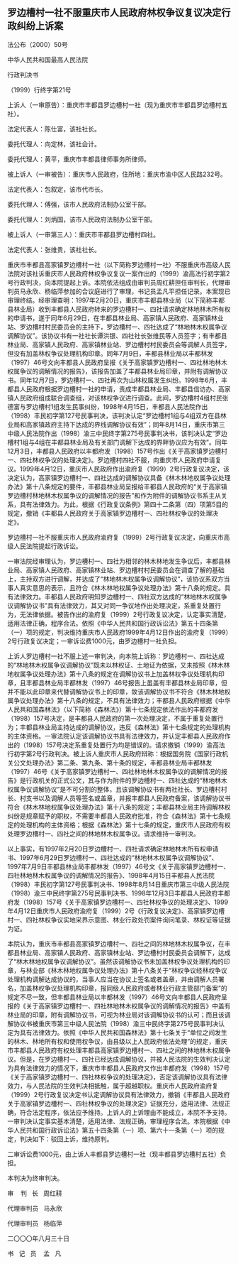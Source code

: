 ## 罗边槽村一社不服重庆市人民政府林权争议复议决定行政纠纷上诉案

法公布（2000）50号

中华人民共和国最高人民法院

行政判决书

（1999）行终字第21号

上诉人（一审原告）：重庆市丰都县罗边槽村一社（现为重庆市丰都县罗边槽村五社）。

法定代表人：陈仕富，该社社长。

委托代理人：向定林，该社会计。

委托代理人：黄平，重庆市丰都县律师事务所律师。

被上诉人（一审被告）：重庆市人民政府，住所地：重庆市渝中区人民路232号。

法定代表人：包叙定，该市代市长。

委托代理人：傅强，该市人民政府法制办公室干部。

委托代理人：刘炳国，该市人民政府法制办公室干部。

被上诉人（一审第三人）：重庆市丰都县罗边槽村四社。

法定代表人：张维贵，该社社长。

重庆市丰都县高家镇罗边槽村一社（以下简称罗边槽村一社）不服重庆市高级人民法院对该社诉重庆市人民政府林权争议复议一案作出的（1999）渝高法行初字第2号行政判决，向本院提起上诉。本院依法组成由审判员周红耕担任审判长，代理审判员马永欣、杨临萍参加的合议庭进行了审理，书记员孟凡平担任记录。本案现已审理终结。经审理查明：1997年2月20日，重庆市丰都县林业局（以下简称丰都县林业局）收到丰都县人民政府转来的罗边槽村一、四社请求确定林地林木所有权的申请书，遂于同年6月29日，在丰都县林业局、高家镇人民政府、高家镇林业站、罗边槽村村民委员会的主持下，罗边槽村一、四社达成了“林地林木权属争议调解协议”。该协议书有一社社长谭洪银、四社社长张维民等人员签字；有丰都县林业局、高家镇人民政府、高家镇林业站、罗边槽村村民委员会等调解人员签字，但没有加盖林权争议处理机构印章。同年7月9日，丰都县林业局以丰都林发（1997）46号文向丰都县人民政府呈报《关于高家镇罗边槽村一、四社林地林木权属争议的调解情况的报告》，该报告加盖了丰都县林业局印章，并附有调解协议书。同年12月7日，罗边槽村一、四社再次为山林权属发生纠纷。1998年6月，丰都县人民政府根据罗边槽村一社的申请，责成丰都县林业局、丰都县信访办、高家镇人民政府组成联合调查组，对该林权争议进行调查。此间，罗边槽村4组村民张德富与罗边槽村1组发生民事纠纷，1998年4月15日，丰都县人民法院作出（1998）丰民初字第127号民事判决，该判决认定“罗边槽村1组与4组双方在县林业局和高家镇政府主持下达成的界线调解协议有效”；同年8月14日，重庆市第三中级人民法院作出（1998）渝三中民终字第275号民事判决书，该判决认定“罗边槽村1组与4组在丰都县林业局及有关部门调解下达成的界畔协议应为有效”。同年12月3日，丰都县人民政府以丰都府发（1998）157号作出《关于高家镇罗边槽村一、四社林权争议的处理决定》。罗边槽村四社不服，向重庆市人民政府申请复议。1999年4月12日，重庆市人民政府作出渝府复（1999）2号行政复议决定，该决定认为，高家镇罗边槽村一、四社达成的调解协议具备《林木林地权属争议处理办法》第十八条规定的要件，丰都县林业局呈报给丰都县人民政府的“关于高家镇罗边槽村林地林木权属争议的调解情况的报告”和作为附件的调解协议书系主从关系，具有法律效力。为此，根据《行政复议条例》第四十二条第（四）项第5目的规定，撤销《丰都县人民政府关于高家镇罗边槽村一、四社林权争议的处理决定》。

罗边槽村一社不服重庆市人民政府渝府复（1999）2号行政复议决定，向重庆市高级人民法院提起行政诉讼。

一审法院经审理认为，罗边槽村一、四社为相邻的林木林地发生争议后，丰都县林业局、高家镇人民政府、高家镇林业站、罗边槽村村民委员会在调查了解的基础上，主持双方进行调解，并达成了“林地林木权属争议调解协议”，该协议系双方当事人真实意思的表示，且符合《林木林地权属争议处理办法》第十八条的规定。具有法律效力。丰都县人民政府明知罗边槽村一、四社双方达成的“林地林木权属争议调解协议书”具有法律效力，其又对同一争议地作出处理决定，系重复处置行为，无法律依据。被告作出的渝府复（1999）2号行政复议决定，认定事实清楚，适用法律正确，程序合法。依照《中华人民共和国行政诉讼法》第五十四条第（一）项的规定，判决维持重庆市人民政府1999年4月12日作出的渝府复（1999）2号行政复议决定；一审诉讼费1000元，由罗边槽村一社负担。

上诉人罗边槽村一社不服上述一审判决，向本院上诉称：罗边槽村一、四社达成的“林地林木权属争议调解协议”既未以林权证、土地证为依据，又未按照《林木林地权属争议处理办法》第十八条的规定在调解协议书上加盖林权争议处理机构印章，且丰都县林业局丰都林发（1997）46号报告上虽盖有丰都县林业局印章，但并不能以此印章来代替调解协议书上的印章，故该调解协议书不符合《林木林地权属争议处理办法》第十八条的规定，不具有法律效力；丰都县人民政府根据《中华人民共和国森林法》（以下简称《森林法》）第十七条规定依法作出的丰都府发（1998）157号决定，是丰都县人民政府的第一次处理决定，不属于重复处置行为；丰都县林业局主持达成的调解协议，违反《森林法》第十七条规定的处理机构的主体资格。一审法院认定该调解协议书具有法律效力，并认定丰都县人民政府作出的（1998）157号决定系重复处置行为均是错误的。请求撤销（1999）渝高法行初字第2号行政判决。被上诉人重庆市人民政府辩称：根据国务院《国家行政机关公文处理办法》第二条、第九条、第十条的规定，丰都县林业局丰都林发（1997）46号《关于高家镇罗边槽村一、四社林地林木权属争议的调解情况的报告》是行政机关的正式公文，其与作为附件的罗边槽村一、四社达成的“林地林木权属争议调解协议”是不可分割的整体，且该调解协议书有两社社长、罗边槽村村长、村支书以及调解人员等签名或盖章，并报丰都县人民政府备案，该调解协议书符合《林木林地权属争议处理办法》第十八条的规定；丰都县林业局主持调解林权纠纷是规章赋予的职权，不需要丰都县人民政府批准，符合《森林法》第十七条规定的处理机构的主体资格；根据《森林法》第十七条的规定，重庆市人民政府有权处理罗边槽村一、四社之间的林地林木权属争议。请求维持一审判决。

以上事实，有1997年2月20日罗边槽村一、四社请求确定林地林木所有权申请书、1997年6月29日罗边槽村一、四社达成的“林地林木权属争议调解协议”、1997年7月9日丰都县林业局丰都林发（1997）46号文《关于高家镇罗边槽村一、四社林地林木权属争议的调解情况的报告》、1998年4月15日丰都县人民法院（1998）丰民初字第127号民事判决书、1998年8月14日重庆市第三中级人民法院（1998）渝三中民终字第275号民事判决书、1998年12月3日丰都县人民政府丰都府发（1998）157号《关于高家镇罗边槽村一、四社林权争议的处理决定》、1999年4月12日重庆市人民政府渝府复（1999）2号《行政复议决定》、高家镇罗边槽村一、四社林权争议实地采界示意图、林业行政处罚案件询问笔录、林权证等证据为证。

本院认为，重庆市丰都县高家镇罗边槽村一、四社之间的林地林木权属争议，在丰都县林业局、高家镇人民政府、高家镇林业站、罗边槽村村民委员会调解下，达成了“林木林地权属争议调解协议”。虽然该调解协议书未加盖林权争议处理机构的印章，与林业部《林木林地权属争议处理办法》第十八条关于“林权争议经林权争议处理机构调解达成协议的，当事人应当在协议上签名或者盖章，并由调解人员署名，加盖林权争议处理机构印章，报同级人民政府或者林业行政主管部门备案”的规定不尽一致，但丰都县林业局以丰都林发（1997）46号文向丰都县人民政府呈报的《关于高家镇罗边槽村一、四社林地林木权属争议的调解情况的报告》中盖有林业局的印章，附有调解协议书，可视为林业局对该调解协议书的认可；而且该调解协议书被重庆市第三中级人民法院（1998）渝三中民终字第275号民事判决认定为具有法律效力。依照《中华人民共和国森林法》第十七条关于“单位之间发生的林木、林地所有权和使用权争议，由县级以上人民政府依法处理”的规定，重庆市丰都县人民政府有权处理丰都县高家镇罗边槽村一、四社之间的林地林木权属争议。但是，在罗边槽村一、四社已经达成调解协议，并被人民法院的生效判决认定为具有法律效力的情况下，重庆市丰都县人民政府又作出丰都府发（1998）157号《关于高家镇罗边槽村一、四社林权争议的处理决定》，否定该调解协议具有法律效力，与人民法院的生效判决相抵触，属于超越职权。重庆市人民政府渝府复（1999）2号行政复议决定书认定调解协议具有法律效力，撤销《丰都县人民政府关于高家镇罗边槽村一、四社林权争议的处理决定》证据充分，适用法律、法规正确，符合法定程序，依法应予维持。上诉人的上诉理由不能成立，本院不予支持。一审判决认定事实基本清楚，适用法律、法规正确，审理程序合法。本院根据《中华人民共和国行政诉讼法》第五十四条第（一）项、第六十一条第（一）项的规定，判决如下：驳回上诉，维持原判。

二审诉讼费1000元，由上诉人丰都县罗边槽村一社（现丰都县罗边槽村五社）负担。

本判决为终审判决。

审    判   长   周红耕

代理审判员   马永欣

代理审判员   杨临萍

二〇〇〇年八月三十日

书   记   员    孟   凡

